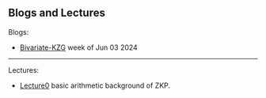 Blogs and Lectures
---
Blogs:
- [Bivariate-KZG](./bi-kzg.md) week of Jun 03 2024

---
Lectures:
- [Lecture0](./lectures/lecture0.md) basic arithmetic background of ZKP.

